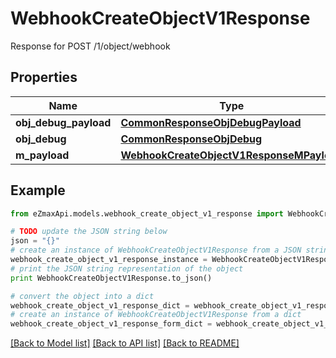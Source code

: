 # WebhookCreateObjectV1Response

Response for POST /1/object/webhook

## Properties

Name | Type | Description | Notes
------------ | ------------- | ------------- | -------------
**obj_debug_payload** | [**CommonResponseObjDebugPayload**](CommonResponseObjDebugPayload.md) |  | 
**obj_debug** | [**CommonResponseObjDebug**](CommonResponseObjDebug.md) |  | [optional] 
**m_payload** | [**WebhookCreateObjectV1ResponseMPayload**](WebhookCreateObjectV1ResponseMPayload.md) |  | 

## Example

```python
from eZmaxApi.models.webhook_create_object_v1_response import WebhookCreateObjectV1Response

# TODO update the JSON string below
json = "{}"
# create an instance of WebhookCreateObjectV1Response from a JSON string
webhook_create_object_v1_response_instance = WebhookCreateObjectV1Response.from_json(json)
# print the JSON string representation of the object
print WebhookCreateObjectV1Response.to_json()

# convert the object into a dict
webhook_create_object_v1_response_dict = webhook_create_object_v1_response_instance.to_dict()
# create an instance of WebhookCreateObjectV1Response from a dict
webhook_create_object_v1_response_form_dict = webhook_create_object_v1_response.from_dict(webhook_create_object_v1_response_dict)
```
[[Back to Model list]](../README.md#documentation-for-models) [[Back to API list]](../README.md#documentation-for-api-endpoints) [[Back to README]](../README.md)


